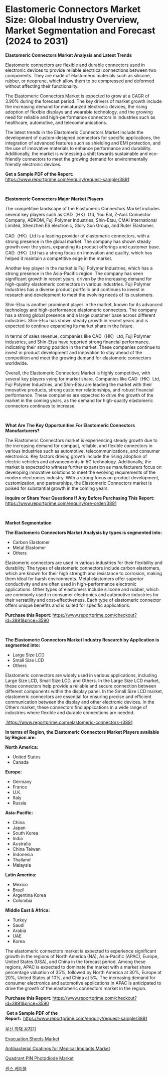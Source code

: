 <p><h1>Elastomeric Connectors Market Size: Global Industry Overview, Market Segmentation and Forecast (2024 to 2031)</h1></p><p><strong>Elastomeric Connectors Market Analysis and Latest Trends</strong></p>
<p><p>Elastomeric connectors are flexible and durable connectors used in electronic devices to provide reliable electrical connections between two components. They are made of elastomeric materials such as silicone, rubber, or neoprene, which allow them to be compressed and deformed without affecting their functionality.</p><p>The Elastomeric Connectors Market is expected to grow at a CAGR of 3.90% during the forecast period. The key drivers of market growth include the increasing demand for miniaturized electronic devices, the rising adoption of flexible displays and wearable technology, and the growing need for reliable and high-performance connectors in industries such as healthcare, automotive, and telecommunications.</p><p>The latest trends in the Elastomeric Connectors Market include the development of custom-designed connectors for specific applications, the integration of advanced features such as shielding and EMI protection, and the use of innovative materials to enhance performance and durability. Additionally, the market is witnessing a shift towards sustainable and eco-friendly connectors to meet the growing demand for environmentally friendly electronic devices.</p></p>
<p><strong>Get a Sample PDF of the Report:&nbsp;</strong> <a href="https://www.reportprime.com/enquiry/request-sample/3891">https://www.reportprime.com/enquiry/request-sample/3891</a></p>
<p>&nbsp;</p>
<p><strong>Elastomeric Connectors Major Market Players</strong></p>
<p><p>The competitive landscape of the Elastomeric Connectors Market includes several key players such as CAD（HK）Ltd, You Eal, Z-Axis Connector Company, ADKOM, Fuji Polymer Industries, Shin-Etsu, CMAI International Limited, Shenzhen ES electronic, Glory Sun Group, and Ruter Elastomer. </p><p>CAD（HK）Ltd is a leading provider of elastomeric connectors, with a strong presence in the global market. The company has shown steady growth over the years, expanding its product offerings and customer base. CAD（HK）Ltd has a strong focus on innovation and quality, which has helped it maintain a competitive edge in the market.</p><p>Another key player in the market is Fuji Polymer Industries, which has a strong presence in the Asia-Pacific region. The company has seen significant growth in recent years, driven by the increasing demand for high-quality elastomeric connectors in various industries. Fuji Polymer Industries has a diverse product portfolio and continues to invest in research and development to meet the evolving needs of its customers.</p><p>Shin-Etsu is another prominent player in the market, known for its advanced technology and high-performance elastomeric connectors. The company has a strong global presence and a large customer base across different industries. Shin-Etsu has shown steady growth in recent years and is expected to continue expanding its market share in the future.</p><p>In terms of sales revenue, companies like CAD（HK）Ltd, Fuji Polymer Industries, and Shin-Etsu have reported strong financial performance, indicating their strong position in the market. These companies continue to invest in product development and innovation to stay ahead of the competition and meet the growing demand for elastomeric connectors worldwide.</p><p>Overall, the Elastomeric Connectors Market is highly competitive, with several key players vying for market share. Companies like CAD（HK）Ltd, Fuji Polymer Industries, and Shin-Etsu are leading the market with their innovative products, strong customer relationships, and robust financial performance. These companies are expected to drive the growth of the market in the coming years, as the demand for high-quality elastomeric connectors continues to increase.</p></p>
<p>&nbsp;</p>
<p><strong>What Are The Key Opportunities For Elastomeric Connectors Manufacturers?</strong></p>
<p><p>The Elastomeric Connectors market is experiencing steady growth due to the increasing demand for compact, reliable, and flexible connectors in various industries such as automotive, telecommunications, and consumer electronics. Key factors driving growth include the rising adoption of electric vehicles and advancements in 5G technology. Additionally, the market is expected to witness further expansion as manufacturers focus on developing innovative solutions to meet the evolving requirements of the modern electronics industry. With a strong focus on product development, customization, and partnerships, the Elastomeric Connectors market is poised for substantial growth in the coming years.</p></p>
<p><strong>Inquire or Share Your Questions If Any Before Purchasing This Report:</strong> <a href="https://www.reportprime.com/enquiry/pre-order/3891">https://www.reportprime.com/enquiry/pre-order/3891</a></p>
<p>&nbsp;</p>
<p><strong>Market Segmentation</strong></p>
<p><strong>The Elastomeric Connectors Market Analysis by types is segmented into:</strong></p>
<p><ul><li>Carbon Elastomer</li><li>Metal Elastomer</li><li>Others</li></ul></p>
<p><p>Elastomeric connectors are used in various industries for their flexibility and durability. The types of elastomeric connectors include carbon elastomers, which are known for their high strength and resistance to corrosion, making them ideal for harsh environments. Metal elastomers offer superior conductivity and are often used in high-performance electronic applications. Other types of elastomers include silicone and rubber, which are commonly used in consumer electronics and automotive industries for their versatility and cost-effectiveness. Each type of elastomeric connector offers unique benefits and is suited for specific applications.</p></p>
<p><strong>Purchase this Report:&nbsp;</strong><a href="https://www.reportprime.com/checkout?id=3891&price=3590">https://www.reportprime.com/checkout?id=3891&price=3590</a></p>
<p>&nbsp;</p>
<p><strong>The Elastomeric Connectors Market Industry Research by Application is segmented into:</strong></p>
<p><ul><li>Large Size LCD</li><li>Small Size LCD</li><li>Others</li></ul></p>
<p><p>Elastomeric connectors are widely used in various applications, including Large Size LCD, Small Size LCD, and Others. In the Large Size LCD market, these connectors help provide a reliable and secure connection between different components within the display panel. In the Small Size LCD market, elastomeric connectors are essential for ensuring precise and efficient communication between the display and other electronic devices. In the Others market, these connectors find applications in a wide range of industries where flexible and durable connections are needed.</p></p>
<p><a href="https://www.reportprime.com/elastomeric-connectors-r3891">&nbsp;https://www.reportprime.com/elastomeric-connectors-r3891</a></p>
<p><strong>In terms of Region, the Elastomeric Connectors Market Players available by Region are:</strong></p>
<p>
    <p> <strong> North America: </strong>
        <ul>
            <li>United States</li>
            <li>Canada</li>
        </ul>
        </p> 
    <p> <strong> Europe: </strong>
        <ul>
            <li>Germany</li>
            <li>France</li>
            <li>U.K.</li>
            <li>Italy</li>
            <li>Russia</li>
        </ul>
        </p> 
    <p> <strong> Asia-Pacific: </strong>
        <ul>
            <li>China</li>
            <li>Japan</li>
            <li>South Korea</li>
            <li>India</li>
            <li>Australia</li>
            <li>China Taiwan</li>
            <li>Indonesia</li>
            <li>Thailand</li>
            <li>Malaysia</li>
        </ul>
        </p> 
    <p> <strong> Latin America: </strong>
        <ul>
            <li>Mexico</li>
            <li>Brazil</li>
            <li>Argentina Korea</li>
            <li>Colombia</li>
        </ul>
        </p> 
    <p> <strong> Middle East & Africa: </strong>
        <ul>
            <li>Turkey</li>
            <li>Saudi</li>
            <li>Arabia</li>
            <li>UAE</li>
            <li>Korea</li>
        </ul>
    </p>
    </p>
<p><p>The elastomeric connectors market is expected to experience significant growth in the regions of North America (NA), Asia-Pacific (APAC), Europe, United States (USA), and China in the forecast period. Among these regions, APAC is expected to dominate the market with a market share percentage valuation of 35%, followed by North America at 30%, Europe at 20%, United States at 10%, and China at 5%. The increasing demand for consumer electronics and automotive applications in APAC is anticipated to drive the growth of the elastomeric connectors market in the region.</p></p>
<p><strong>Purchase this Report: </strong><a href="https://www.reportprime.com/checkout?id=3891&price=3590">https://www.reportprime.com/checkout?id=3891&price=3590</a></p>
<p>&nbsp;<strong>Get a Sample PDF of the Report:&nbsp;&nbsp;</strong><a href="https://www.reportprime.com/enquiry/request-sample/3891">https://www.reportprime.com/enquiry/request-sample/3891</a></p>
<p><strong></strong></p>
<p><p><a href="https://github.com/jimahmed0511/Market-Research-Report-List-1/blob/main/548679145770.md">무선 화재 감지기</a></p><p><a href="https://issuu.com/reportprime-2/docs/evacuation-sheets-market-size-2030.pptx">Evacuation Sheets Market</a></p><p><a href="https://www.linkedin.com/pulse/exploring-antibacterial-coatings-medical-implants-market-dynamics-u5xtc">Antibacterial Coatings for Medical Implants Market</a></p><p><a href="https://github.com/Hunterico88/Market-Research-Report-List-1/blob/main/quadrant-pin-photodiode-market.md">Quadrant PIN Photodiode Market</a></p><p><a href="https://github.com/ahmadrevanz10/Market-Research-Report-List-1/blob/main/542406245771.md">센스 케이블</a></p></p>